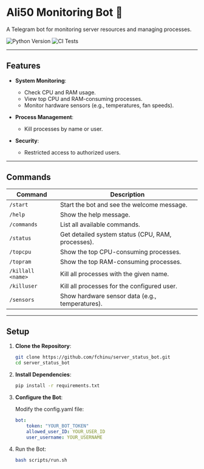 # Ali50 Monitoring Bot 🤖

A Telegram bot for monitoring server resources and managing processes.

![Python Version](https://img.shields.io/badge/python-3.12-blue)
![CI Tests](https://github.com/fchinu/server_status_bot/actions/workflows/ci.yml/badge.svg)

---

## **Features**

- **System Monitoring**:
  - Check CPU and RAM usage.
  - View top CPU and RAM-consuming processes.
  - Monitor hardware sensors (e.g., temperatures, fan speeds).

- **Process Management**:
  - Kill processes by name or user.

- **Security**:
  - Restricted access to authorized users.

---

## **Commands**

| Command           | Description                                      |
|-------------------|--------------------------------------------------|
| `/start`          | Start the bot and see the welcome message.       |
| `/help`           | Show the help message.                           |
| `/commands`       | List all available commands.                     |
| `/status`         | Get detailed system status (CPU, RAM, processes).|
| `/topcpu`         | Show the top CPU-consuming processes.            |
| `/topram`         | Show the top RAM-consuming processes.            |
| `/killall <name>` | Kill all processes with the given name.          |
| `/killuser`       | Kill all processes for the configured user.      |
| `/sensors`        | Show hardware sensor data (e.g., temperatures).  |

---

## **Setup**

1. **Clone the Repository**:
   ```bash
   git clone https://github.com/fchinu/server_status_bot.git
   cd server_status_bot

2. **Install Dependencies**:

    ```bash
    pip install -r requirements.txt

3. **Configure the Bot**:

    Modify the config.yaml file:

    ```yaml
    bot:
        token: "YOUR_BOT_TOKEN"
        allowed_user_ID: YOUR_USER_ID
        user_username: YOUR_USERNAME

4. Run the Bot:

    ```bash
    bash scripts/run.sh